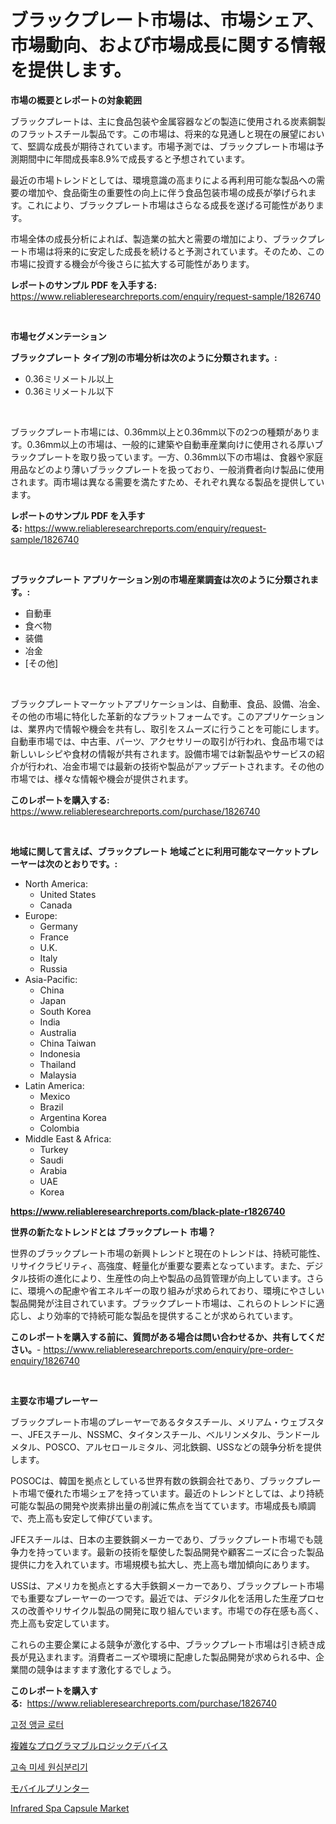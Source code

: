 <p><h1>ブラックプレート市場は、市場シェア、市場動向、および市場成長に関する情報を提供します。</h1></p><p><strong>市場の概要とレポートの対象範囲</strong></p>
<p><p>ブラックプレートは、主に食品包装や金属容器などの製造に使用される炭素鋼製のフラットスチール製品です。この市場は、将来的な見通しと現在の展望において、堅調な成長が期待されています。市場予測では、ブラックプレート市場は予測期間中に年間成長率8.9%で成長すると予想されています。</p><p>最近の市場トレンドとしては、環境意識の高まりによる再利用可能な製品への需要の増加や、食品衛生の重要性の向上に伴う食品包装市場の成長が挙げられます。これにより、ブラックプレート市場はさらなる成長を遂げる可能性があります。</p><p>市場全体の成長分析によれば、製造業の拡大と需要の増加により、ブラックプレート市場は将来的に安定した成長を続けると予測されています。そのため、この市場に投資する機会が今後さらに拡大する可能性があります。</p></p>
<p><strong>レポートのサンプル PDF を入手する:</strong> <a href="https://www.reliableresearchreports.com/enquiry/request-sample/1826740">https://www.reliableresearchreports.com/enquiry/request-sample/1826740</a></p>
<p>&nbsp;</p>
<p><strong>市場セグメンテーション</strong></p>
<p><strong>ブラックプレート タイプ別の市場分析は次のように分類されます。:</strong></p>
<p><ul><li>0.36ミリメートル以上</li><li>0.36ミリメートル以下</li></ul></p>
<p>&nbsp;</p>
<p><p>ブラックプレート市場には、0.36mm以上と0.36mm以下の2つの種類があります。0.36mm以上の市場は、一般的に建築や自動車産業向けに使用される厚いブラックプレートを取り扱っています。一方、0.36mm以下の市場は、食器や家庭用品などのより薄いブラックプレートを扱っており、一般消費者向け製品に使用されます。両市場は異なる需要を満たすため、それぞれ異なる製品を提供しています。</p></p>
<p><strong>レポートのサンプル PDF を入手する:</strong>&nbsp;<a href="https://www.reliableresearchreports.com/enquiry/request-sample/1826740">https://www.reliableresearchreports.com/enquiry/request-sample/1826740</a></p>
<p>&nbsp;</p>
<p><strong> ブラックプレート アプリケーション別の市場産業調査は次のように分類されます。:</strong></p>
<p><ul><li>自動車</li><li>食べ物</li><li>装備</li><li>冶金</li><li>[その他]</li></ul></p>
<p>&nbsp;</p>
<p><p>ブラックプレートマーケットアプリケーションは、自動車、食品、設備、冶金、その他の市場に特化した革新的なプラットフォームです。このアプリケーションは、業界内で情報や機会を共有し、取引をスムーズに行うことを可能にします。自動車市場では、中古車、パーツ、アクセサリーの取引が行われ、食品市場では新しいレシピや食材の情報が共有されます。設備市場では新製品やサービスの紹介が行われ、冶金市場では最新の技術や製品がアップデートされます。その他の市場では、様々な情報や機会が提供されます。</p></p>
<p><strong>このレポートを購入する:</strong>&nbsp; <a href="https://www.reliableresearchreports.com/purchase/1826740">https://www.reliableresearchreports.com/purchase/1826740</a></p>
<p>&nbsp;</p>
<p><strong>地域に関して言えば、ブラックプレート 地域ごとに利用可能なマーケットプレーヤーは次のとおりです。:</strong></p>
<p><ul>
    <li>
        North America:
        <ul>
            <li>United States</li>
            <li>Canada</li>
        </ul>
    </li>
    <li>
        Europe:
        <ul>
            <li>Germany</li>
            <li>France</li>
            <li>U.K.</li>
            <li>Italy</li>
            <li>Russia</li>
        </ul>
    </li>
    <li>
        Asia-Pacific:
        <ul>
            <li>China</li>
            <li>Japan</li>
            <li>South Korea</li>
            <li>India</li>
            <li>Australia</li>
            <li>China Taiwan</li>
            <li>Indonesia</li>
            <li>Thailand</li>
            <li>Malaysia</li>
        </ul>
    </li>
    <li>
        Latin America:
        <ul>
            <li>Mexico</li>
            <li>Brazil</li>
            <li>Argentina Korea</li>
            <li>Colombia</li>
        </ul>
    </li>
    <li>
        Middle East & Africa:
        <ul>
            <li>Turkey</li>
            <li>Saudi</li>
            <li>Arabia</li>
            <li>UAE</li>
            <li>Korea</li>
        </ul>
    </li>
    </ul></p>
<p><strong><a href="https://www.reliableresearchreports.com/black-plate-r1826740">https://www.reliableresearchreports.com/black-plate-r1826740</a></strong>&nbsp;</p>
<p><strong>世界の新たなトレンドとは ブラックプレート 市場？</strong></p>
<p><p>世界のブラックプレート市場の新興トレンドと現在のトレンドは、持続可能性、リサイクラビリティ、高強度、軽量化が重要な要素となっています。また、デジタル技術の進化により、生産性の向上や製品の品質管理が向上しています。さらに、環境への配慮や省エネルギーの取り組みが求められており、環境にやさしい製品開発が注目されています。ブラックプレート市場は、これらのトレンドに適応し、より効率的で持続可能な製品を提供することが求められています。</p></p>
<p><strong>このレポートを購入する前に、質問がある場合は問い合わせるか、共有してください。</strong>- <a href="https://www.reliableresearchreports.com/enquiry/pre-order-enquiry/1826740">https://www.reliableresearchreports.com/enquiry/pre-order-enquiry/1826740</a></p>
<p>&nbsp;</p>
<p><strong>主要な市場プレーヤー</strong></p>
<p><p>ブラックプレート市場のプレーヤーであるタタスチール、メリアム・ウェブスター、JFEスチール、NSSMC、タイタンスチール、ベルリンメタル、ランドールメタル、POSCO、アルセロールミタル、河北鉄鋼、USSなどの競争分析を提供します。 </p><p>POSOCは、韓国を拠点としている世界有数の鉄鋼会社であり、ブラックプレート市場で優れた市場シェアを持っています。最近のトレンドとしては、より持続可能な製品の開発や炭素排出量の削減に焦点を当てています。市場成長も順調で、売上高も安定して伸びています。</p><p>JFEスチールは、日本の主要鉄鋼メーカーであり、ブラックプレート市場でも競争力を持っています。最新の技術を駆使した製品開発や顧客ニーズに合った製品提供に力を入れています。市場規模も拡大し、売上高も増加傾向にあります。</p><p>USSは、アメリカを拠点とする大手鉄鋼メーカーであり、ブラックプレート市場でも重要なプレーヤーの一つです。最近では、デジタル化を活用した生産プロセスの改善やリサイクル製品の開発に取り組んでいます。市場での存在感も高く、売上高も安定しています。</p><p>これらの主要企業による競争が激化する中、ブラックプレート市場は引き続き成長が見込まれます。消費者ニーズや環境に配慮した製品開発が求められる中、企業間の競争はますます激化するでしょう。</p></p>
<p><strong>このレポートを購入する:</strong>&nbsp;&nbsp;<a href="https://www.reliableresearchreports.com/purchase/1826740">https://www.reliableresearchreports.com/purchase/1826740</a></p>
<p><p><a href="https://github.com/OwenHamiytll568745/Market-Research-Report-List-1/blob/main/990018029453.md">고정 앵글 로터</a></p><p><a href="https://medium.com/@izaiahbartell/%E8%A4%87%E9%9B%91%E3%81%AA%E3%83%97%E3%83%AD%E3%82%B0%E3%83%A9%E3%83%9E%E3%83%96%E3%83%AB%E3%83%AD%E3%82%B8%E3%83%83%E3%82%AF%E3%83%87%E3%83%90%E3%82%A4%E3%82%B9%E3%81%AE%E5%B8%82%E5%A0%B4%E3%82%B7%E3%82%A7%E3%82%A2%E3%81%AE%E9%80%B2%E5%8C%96%E3%81%A8%E5%B8%82%E5%A0%B4%E6%88%90%E9%95%B7%E3%81%AE%E3%83%88%E3%83%AC%E3%83%B3%E3%83%89-2024%E5%B9%B4-2031%E5%B9%B4-9ea851e2a916">複雑なプログラマブルロジックデバイス</a></p><p><a href="https://github.com/vdhdwjyp90142/Market-Research-Report-List-1/blob/main/577146129452.md">고속 미세 원심분리기</a></p><p><a href="https://github.com/dandier2003/Market-Research-Report-List-1/blob/main/139061832267.md">モバイルプリンター</a></p><p><a href="https://www.linkedin.com/pulse/infrared-spa-capsule-market-analysis-its-cagr-segmentation-hltsf?trackingId=rxvwEZnoP0Z6IsxIi%2FWVvA%3D%3D">Infrared Spa Capsule Market</a></p></p>